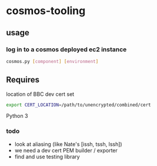 # cosmos-tooling

## usage

### log in to a cosmos deployed ec2 instance

```bash
cosmos.py [component] [environment]
```

## Requires

location of BBC dev cert set

```bash
export CERT_LOCATION=/path/to/unencrypted/combined/cert
```

Python 3



### todo

* look at aliasing (like Nate's [issh, tssh, lssh])
* we need a dev cert PEM builder / exporter
* find and use testing library
